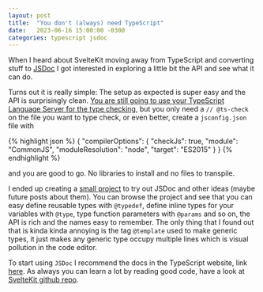 ```yaml
---
layout: post
title:  "You don't (always) need TypeScript"
date:   2023-06-16 15:00:00 -0300
categories: typescript jsdoc
---
```


When I heard about SvelteKit moving away from TypeScript and converting stuff to [JSDoc](https://jsdoc.app/about-getting-started.html) I got interested in exploring a little bit the API and see what it can do.

Turns out it is really simple: The setup as expected is super easy and the API is surprisingly clean. [You are still going to use your TypeScript Language Server for the type checking](https://www.typescriptlang.org/docs/handbook/intro-to-js-ts.html), but you only need a `// @ts-check` on the file you want to type check, or even better, create a `jsconfig.json` file with

{% highlight json %}
{
    "compilerOptions": {
        "checkJs": true,
        "module": "CommonJS",
        "moduleResolution": "node",
        "target": "ES2015"
    }
}
{% endhighlight %}

and you are good to go. No libraries to install and no files to transpile.

I ended up creating a [small project](https://github.com/RafaelMedeirosGomes/js-mealy-machine) to try out JSDoc and other ideas (maybe future posts about them). You can browse the project and see that you can easy define reusable types with `@typedef`, define inline types for your variables with `@type`, type function parameters with `@params` and so on, the API is rich and the names easy to remember. The only thing that I found out that is kinda kinda annoying is the tag `@template` used to make generic types, it just makes any generic type occupy multiple lines which is visual pollution in the code editor.

To start using `JSDoc` I recommend the docs in the TypeScript website, link [here](https://www.typescriptlang.org/docs/handbook/intro-to-js-ts.html). As always you can learn a lot by reading good code, have a look at [SvelteKit github repo](https://github.com/sveltejs/kit).